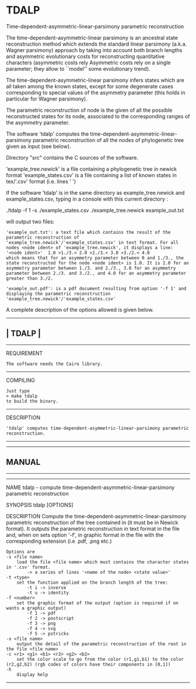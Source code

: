 # TDALP
Time-dependent-asymmetric-linear-parsimony parametric reconstruction

The time-dependent-asymmetric-linear parsimony is an ancestral state reconstruction method which extends the standard linear parsimony (a.k.a. Wagner parsimony) approach by taking into account both branch lengths and asymmetric evolutionary costs for reconstructing quantitative characters (asymmetric costs rely Asymmetric costs rely on a single parameter; they allow to ``model'' some evolutionary trend).

The time-dependent-asymmetric-linear parsimony infers states which are all taken among the known states, except for some degenerate cases corresponding to special values of the asymmetry parameter (this holds in particular for Wagner parsimony).

The parametric reconstruction of node is the given of all the possible reconstructed states for its node, associated to the corresponding ranges of the asymmetry parameter.

The software 'tdalp' computes the time-dependent-asymmetric-linear-parsimony parametric reconstruction of all the nodes of phylogenetic tree given as input (see below).


Directory "src" contains the C sources of the software.

'example_tree.newick' is a file containing a phylogenetic tree in newick format
'example_states.csv' is a file containing a list of known states in tex/'.csv' format (i.e. lines '<node ident> <state value>')

If the software 'tdalp' is in the same directory as example_tree.newick and example_states.csv, typing in a console with this current directory :

./tdalp -f 1 -s ./example_states.csv ./example_tree.newick example_out.txt

will output two files:

	'example_out.txt': a text file which contains the result of the parametric reconstruction of 'example_tree.newick'/'example_states.csv' in text format. For all nodes <node ident> of 'example_tree.newick', it displays a line:
	'<node ident>'	1.0 >1./3.< 2.0 >2./3.< 3.0 >3./2.< 4.0
	which means that for an asymmetry parameter between 0 and 1./3., the state reconstructed for the node <node ident> is 1.0. It is 2.0 for an asymmetry parameter between 1./3. and 2./3., 3.0 for an asymmetry parameter between 2./3. and 3./2., and 4.0 for an asymmetry parameter greater than 3./2.

	'example_out.pdf': is a pdf document resulting from option '-f 1' and displaying the parametric reconstruction 'example_tree.newick'/'example_states.csv'

A complete description of the options allowed is given below.

---------
| TDALP |
---------

--------------------------
REQUIREMENT

	The software needs the Cairo library.

--------------------------
COMPILING

	Just type
	> make tdalp
	to build the binary.

--------------------------
DESCRIPTION

	'tdalp' computes time-dependent-asymmetric-linear-parsimony parametric reconstruction.


--------------------------
--------------------------
MANUAL
--------------------------
--------------------------


--------------------------

NAME
	tdalp - compute time-dependent-asymmetric-linear-parsimony parametric reconstruction
	
SYNOPSIS
	tdalp [OPTIONS] <inputFile name> <outputFile name>

DESCRIPTION
	Compute the time-dependent-asymmetric-linear-parsimony parametric reconstruction of the tree contained in <inputFile> (it must be in Newick format). It outputs the parametric reconstruction in text format in the file <outputFile> and, when on sets option '-f', in graphic format in the file <outputFile> with the corresponding extension (i.e .pdf, .png etc.)

	Options are
	-s <file name>
		load the file <file name> which must contains the character states in '.csv' format.
			-> a series of lines '<name of the node> <state value>'
	-t <type>
		set the function applied on the branch length of the tree: 
			-t i -> inverse
			-t u -> identity
	-f <number>
		set the graphic format of the output (option is required if on wants a graphic output)
			-f 1 -> pdf
			-f 2 -> postscript
			-f 3 -> png
			-f 4 -> svg
			-f 5 -> pstricks
	-x <file name>
		output the detail of the parametric reconstruction of the root in the file <file name>
	-c <r1> <g1> <b1> <r2> <g2> <b2>
		set the color scale to go from the color (r1,g1,b1) to the color (r2,g2,b2) (rgb codes of colors have their components in [0,1])
	-h
		display help

--------------------------
